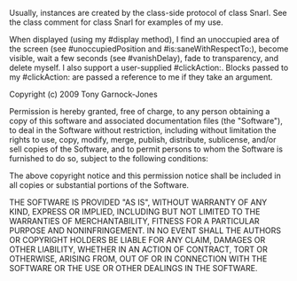 Usually, instances are created by the class-side protocol of class Snarl. See the class comment for class Snarl for examples of my use.

When displayed (using my #display method), I find an unoccupied area of the screen (see #unoccupiedPosition and #is:saneWithRespectTo:), become visible, wait a few seconds (see #vanishDelay), fade to transparency, and delete myself. I also support a user-supplied #clickAction:. Blocks passed to my #clickAction: are passed a reference to me if they take an argument.

Copyright (c) 2009 Tony Garnock-Jones

Permission is hereby granted, free of charge, to any person obtaining a copy
of this software and associated documentation files (the "Software"), to deal
in the Software without restriction, including without limitation the rights
to use, copy, modify, merge, publish, distribute, sublicense, and/or sell
copies of the Software, and to permit persons to whom the Software is
furnished to do so, subject to the following conditions:

The above copyright notice and this permission notice shall be included in
all copies or substantial portions of the Software.

THE SOFTWARE IS PROVIDED "AS IS", WITHOUT WARRANTY OF ANY KIND, EXPRESS OR
IMPLIED, INCLUDING BUT NOT LIMITED TO THE WARRANTIES OF MERCHANTABILITY,
FITNESS FOR A PARTICULAR PURPOSE AND NONINFRINGEMENT. IN NO EVENT SHALL THE
AUTHORS OR COPYRIGHT HOLDERS BE LIABLE FOR ANY CLAIM, DAMAGES OR OTHER
LIABILITY, WHETHER IN AN ACTION OF CONTRACT, TORT OR OTHERWISE, ARISING FROM,
OUT OF OR IN CONNECTION WITH THE SOFTWARE OR THE USE OR OTHER DEALINGS IN
THE SOFTWARE.